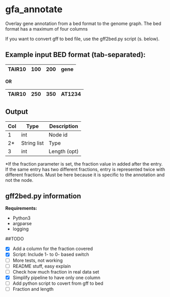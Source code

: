 # gfa_annotate
Overlay gene annotation from a bed format to the genome graph. The bed format has a maximum of four columns 

If you want to convert gff to bed file, use the gff2bed.py script (s. below). 


## **Example input BED format** (tab-separated):  

| TAIR10 | 100 | 200 | gene |
|--------|-----|-----|------|
**OR**

| TAIR10 | 250 | 350 | AT1234 |
|--------|-----|-----|--------|

## Output 

| Col | Type        | Description  |
|-----|-------------|--------------|
| 1   | int         | Node id      |
| 2*  | String list | Type         |
| 3   | int         | Length (opt) |

*If the fraction parameter is set, the fraction value in added after the entry. If the same entry has two different fractions, entry is represented twice with different fractions. Must be here because it is specific to the annotation and not the node.




## gff2bed.py information    

**Requirements:** 
- Python3
- argparse
- logging

##TODO
- [x] Add a column for the fraction covered   
- [x] Script: Include 1- to 0- based switch
- [ ] More tests, not working
- [ ] README stuff, easy explain
- [ ] Check how much fraction in real data set 
- [x] Simplify pipeline to have only one column
- [ ] Add python script to covert from gff to bed
- [ ] Fraction and length
